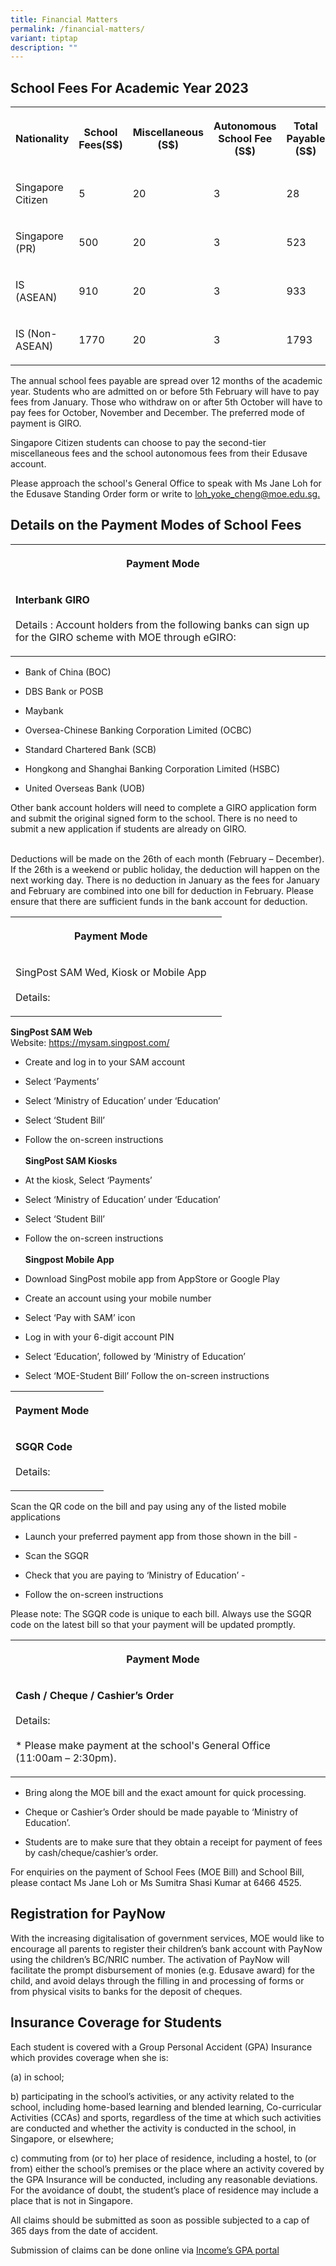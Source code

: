 ```yaml
---
title: Financial Matters
permalink: /financial-matters/
variant: tiptap
description: ""
---
```

<h2>School Fees For Academic Year 2023</h2>
<table style="minWidth: 125px">
<colgroup>
<col>
<col>
<col>
<col>
<col>
</colgroup>
<tbody>
<tr>
<th rowspan="1" colspan="1">
<p>Nationality</p>
</th>
<th rowspan="1" colspan="1">
<p>School Fees(S$)</p>
</th>
<th rowspan="1" colspan="1">
<p>Miscellaneous (S$)</p>
</th>
<th rowspan="1" colspan="1">
<p>Autonomous School Fee (S$)</p>
</th>
<th rowspan="1" colspan="1">
<p>Total Payable (S$)</p>
</th>
</tr>
<tr>
<td rowspan="1" colspan="1">
<p>Singapore Citizen</p>
</td>
<td rowspan="1" colspan="1">
<p>5</p>
</td>
<td rowspan="1" colspan="1">
<p>20</p>
</td>
<td rowspan="1" colspan="1">
<p>3</p>
</td>
<td rowspan="1" colspan="1">
<p>28</p>
</td>
</tr>
<tr>
<td rowspan="1" colspan="1">
<p>Singapore (PR)</p>
</td>
<td rowspan="1" colspan="1">
<p>500</p>
</td>
<td rowspan="1" colspan="1">
<p>20</p>
</td>
<td rowspan="1" colspan="1">
<p>3</p>
</td>
<td rowspan="1" colspan="1">
<p>523</p>
</td>
</tr>
<tr>
<td rowspan="1" colspan="1">
<p>IS (ASEAN)</p>
</td>
<td rowspan="1" colspan="1">
<p>910</p>
</td>
<td rowspan="1" colspan="1">
<p>20</p>
</td>
<td rowspan="1" colspan="1">
<p>3</p>
</td>
<td rowspan="1" colspan="1">
<p>933</p>
</td>
</tr>
<tr>
<td rowspan="1" colspan="1">
<p>IS (Non-ASEAN)</p>
</td>
<td rowspan="1" colspan="1">
<p>1770</p>
</td>
<td rowspan="1" colspan="1">
<p>20</p>
</td>
<td rowspan="1" colspan="1">
<p>3</p>
</td>
<td rowspan="1" colspan="1">
<p>1793</p>
</td>
</tr>
</tbody>
</table>
<p>The annual school fees payable are spread over 12 months of the academic
year. Students who are&nbsp;admitted on or before 5th February will have
to pay fees from January. Those who withdraw on&nbsp;or after 5th October
will have to pay fees for October, November and December. The preferred
mode of payment is GIRO.</p>
<p>Singapore Citizen students can choose to pay the second-tier miscellaneous
fees and the school&nbsp;autonomous fees from their Edusave account.</p>
<p>Please approach the school's General Office to speak with Ms Jane Loh
for the Edusave Standing&nbsp;Order form or write to&nbsp;<a href="mailto:loh_yoke_cheng@moe.edu.sg" rel="noopener noreferrer nofollow" target="_blank">loh_yoke_cheng@moe.edu.sg.</a>
</p>
<h2>Details on the Payment Modes of School Fees&nbsp;</h2>
<table style="minWidth: 50px">
<colgroup>
<col>
<col>
</colgroup>
<tbody>
<tr>
<th rowspan="1" colspan="1">
<p>Payment Mode</p>
</th>
<th rowspan="1" colspan="1">
<p></p>
</th>
</tr>
<tr>
<td rowspan="1" colspan="1">
<p><strong>Interbank GIRO</strong> 
<br>
<br>Details : Account holders from the following banks can sign up for the
GIRO scheme with MOE through eGIRO:</p>
</td>
<td rowspan="1" colspan="1">
<p></p>
</td>
</tr>
</tbody>
</table>
<ul data-tight="true" class="tight">
<li>
<p>Bank of China (BOC)&nbsp;</p>
</li>
<li>
<p>DBS Bank or POSB&nbsp;</p>
</li>
<li>
<p>Maybank &nbsp;&nbsp;&nbsp;&nbsp;&nbsp;&nbsp;&nbsp;&nbsp;&nbsp;&nbsp;&nbsp;&nbsp;&nbsp;&nbsp;&nbsp;&nbsp;&nbsp;&nbsp;&nbsp;&nbsp;&nbsp;&nbsp;</p>
</li>
<li>
<p>Oversea-Chinese Banking Corporation Limited (OCBC)&nbsp;</p>
</li>
<li>
<p>Standard Chartered Bank (SCB)&nbsp; &nbsp; &nbsp; &nbsp; &nbsp; &nbsp;
&nbsp; &nbsp; &nbsp; &nbsp; &nbsp;&nbsp;</p>
</li>
<li>
<p>Hongkong and Shanghai Banking Corporation Limited (HSBC)</p>
</li>
<li>
<p>United Overseas Bank (UOB)</p>
</li>
</ul>
<p>Other bank account holders will need to complete a GIRO application form
and submit the original signed form to the school. There is no need to
submit a new application if students are already on GIRO.</p>
<p>
<br>Deductions will be made on the 26th of each month (February – December).
If the 26th is a weekend or public holiday, the deduction will happen on
the next working day. There is no deduction in January as the fees for
January and February are combined into one bill for deduction in February.
Please ensure that there are sufficient funds in the bank account for deduction.</p>
<table style="minWidth: 50px">
<colgroup>
<col>
<col>
</colgroup>
<tbody>
<tr>
<th rowspan="1" colspan="1">
<p>Payment Mode</p>
</th>
<th rowspan="1" colspan="1">
<p></p>
</th>
</tr>
<tr>
<td rowspan="1" colspan="1">
<p>SingPost SAM Wed, Kiosk or Mobile App
<br>
<br>Details:</p>
</td>
<td rowspan="1" colspan="1">
<p></p>
</td>
</tr>
</tbody>
</table>
<p><strong>SingPost SAM Web</strong>
<br>Website:&nbsp;<a href="https://mysam.singpost.com/" rel="noopener noreferrer nofollow" target="_blank">https://mysam.singpost.com/</a>
</p>
<ul>
<li>
<p>Create and log in to your SAM account&nbsp;</p>
</li>
<li>
<p>Select ‘Payments’&nbsp;</p>
</li>
<li>
<p>Select ‘Ministry of Education’ under ‘Education’&nbsp;</p>
</li>
<li>
<p>Select ‘Student Bill’&nbsp;</p>
</li>
<li>
<p>Follow the on-screen instructions&nbsp; &nbsp;
<br>
<br><strong>SingPost SAM Kiosks</strong>
</p>
</li>
<li>
<p>At the kiosk, Select ‘Payments’</p>
</li>
<li>
<p>Select ‘Ministry of Education’ under ‘Education’</p>
</li>
<li>
<p>Select ‘Student Bill’&nbsp;</p>
</li>
<li>
<p>Follow the on-screen instructions&nbsp; &nbsp;
<br>
<br><strong>Singpost Mobile App&nbsp;</strong>
</p>
</li>
<li>
<p>Download SingPost mobile app from AppStore or Google Play&nbsp;</p>
</li>
<li>
<p>Create an account using your mobile number&nbsp;</p>
</li>
<li>
<p>Select ‘Pay with SAM’ icon&nbsp;</p>
</li>
<li>
<p>Log in with your 6-digit account PIN</p>
</li>
<li>
<p>Select ‘Education’, followed by ‘Ministry of Education’</p>
</li>
<li>
<p>Select ‘MOE-Student Bill’ Follow the on-screen instructions</p>
</li>
</ul>
<table style="minWidth: 50px">
<colgroup>
<col>
<col>
</colgroup>
<tbody>
<tr>
<th rowspan="1" colspan="1">
<p>Payment Mode</p>
</th>
<th rowspan="1" colspan="1">
<p></p>
</th>
</tr>
<tr>
<td rowspan="1" colspan="1">
<p><strong>SGQR Code</strong> 
<br>
<br>Details:</p>
</td>
<td rowspan="1" colspan="1">
<p></p>
</td>
</tr>
</tbody>
</table>
<p>Scan the QR code on the bill and pay using any of the listed mobile applications</p>
<ul data-tight="true" class="tight">
<li>
<p>Launch your preferred payment app from those shown in the bill -</p>
</li>
<li>
<p>Scan the SGQR&nbsp;</p>
</li>
<li>
<p>Check that you are paying to ‘Ministry of Education’ -&nbsp; &nbsp; &nbsp;
&nbsp; &nbsp; &nbsp; &nbsp; &nbsp; &nbsp; &nbsp;</p>
</li>
<li>
<p>Follow the on-screen instructions</p>
</li>
</ul>
<p>Please note: The SGQR code is unique to each bill. Always use the SGQR
code on the latest bill so that your payment will be updated promptly.</p>
<table style="minWidth: 50px">
<colgroup>
<col>
<col>
</colgroup>
<tbody>
<tr>
<th rowspan="1" colspan="1">
<p>Payment Mode</p>
</th>
<th rowspan="1" colspan="1">
<p></p>
</th>
</tr>
<tr>
<td rowspan="1" colspan="1">
<p><strong>Cash / Cheque / Cashier’s Order</strong> 
<br>
<br>Details:
<br>
<br>* Please make payment at the school's General Office (11:00am – 2:30pm).</p>
</td>
<td rowspan="1" colspan="1">
<p></p>
</td>
</tr>
</tbody>
</table>
<ul data-tight="true" class="tight">
<li>
<p>Bring along the MOE bill and the exact amount for quick processing.&nbsp;</p>
</li>
<li>
<p>Cheque or Cashier’s Order should be made payable to ‘Ministry of Education’.&nbsp;</p>
</li>
<li>
<p>Students are to make sure that they obtain a receipt for payment of fees
by cash/cheque/cashier’s order.</p>
</li>
</ul>
<p>For enquiries on the payment of School Fees (MOE Bill) and School Bill,
please contact Ms Jane Loh or Ms Sumitra Shasi Kumar at 6466 4525.</p>
<h2>Registration for PayNow</h2>
<p>With the increasing digitalisation of government services, MOE would like
to encourage all parents to register their children’s bank account with
PayNow using the children’s BC/NRIC number. The activation of PayNow will
facilitate the prompt disbursement of monies (e.g. Edusave award) for the
child, and avoid delays through the filling in and processing of forms
or from physical visits to banks for the deposit of cheques.</p>
<h2>Insurance Coverage for Students</h2>
<p>Each student is covered with a Group Personal Accident (GPA) Insurance
which provides coverage when she is:</p>
<p>(a) in school;</p>
<p>b) participating in the school’s activities, or any activity related to
the school, including&nbsp;home-based learning and blended learning, Co-curricular
Activities (CCAs) and sports,&nbsp;regardless of the time at which such
activities are conducted and whether the activity is&nbsp;conducted in
the school, in Singapore, or elsewhere;</p>
<p>c) commuting from (or to) her place of residence, including a hostel,
to (or from) either&nbsp;the school’s premises or the place where an activity
covered by the GPA Insurance will&nbsp;be conducted, including any reasonable
deviations. For the avoidance of doubt, the&nbsp;student’s place of residence
may include a place that is not in Singapore.</p>
<p>All claims should be submitted as soon as possible subjected to a cap
of 365 days from the date of accident.</p>
<p>Submission of claims can be done online via&nbsp;<a href="https://studentgpa.incomegroupins.com.sg/#/" rel="noopener noreferrer nofollow" target="_blank">Income’s GPA portal</a>
</p>